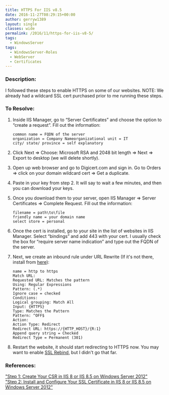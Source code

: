 ```yaml
---
title: HTTPS For IIS v8.5
date: 2016-11-27T08:29:15+00:00
author: gerryw1389
layout: single
classes: wide
permalink: /2016/11/https-for-iis-v8-5/
tags:
  - WindowsServer
tags:
  - WindowsServer-Roles
  - WebServer
  - Certificates
---
```

<!--more-->

### Description:

I followed these steps to enable HTTPS on some of our websites. NOTE: We already had a wildcard SSL cert purchased prior to me running these steps.

### To Resolve:

1. Inside IIS Manager, go to &#8220;Server Certificates&#8221; and choose the option to &#8220;create a request&#8221;. Fill out the information:

   ```escape
   common name = FQDN of the server  
   organization = Company Nameorganizational unit = IT  
   city/ state/ province = self explanatory
   ```

2. Click Next => Choose: Microsoft RSA and 2048 bit length => Next => Export to desktop (we will delete shortly).

3. Open up web browser and go to Digicert.com and sign in. Go to Orders => click on your domain wildcard cert => Get a duplicate.

4. Paste in your key from step 2. It will say to wait a few minutes, and then you can download your keys.

5. Once you download them to your server, open IIS Manager => Server Certificates => Complete Request. Fill out the information:

   ```escape
   filename = path\to\file  
   friendly name = your domain name  
   select store = personal
   ```

6. Once the cert is installed, go to your site in the list of websites in IIS Manager. Select &#8220;bindings&#8221; and add 443 with your cert. I usually check the box for &#8220;require server name indication&#8221; and type out the FQDN of the server.

7. Next, we create an inbound rule under URL Rewrite (If it's not there, install from [here](https://www.iis.net/downloads/microsoft/url-rewrite)):

   ```escape
   name = http to https  
   Match URL:  
   Requested URL: Matches the pattern  
   Using: Regular Expressions  
   Pattern: (.*)  
   Ignore case = checked  
   Conditions:  
   Logical grouping: Match All  
   Input: {HTTPS}  
   Type: Matches the Pattern  
   Pattern: ^OFF$  
   Action:  
   Action Type: Redirect  
   Redirect URL: https://{HTTP_HOST}/{R:1}  
   Append query string = Checked  
   Redirect Type = Permanent (301)
   ```

8. Restart the website, it should start redirecting to HTTPS now. You may want to enable [SSL Rebind](https://www.iis.net/learn/get-started/whats-new-in-iis-85/certificate-rebind-in-iis85), but I didn't go that far.

### References:

["Step 1: Create Your CSR in IIS 8 or IIS 8.5 on Windows Server 2012"](https://www.digicert.com/csr-creation-microsoft-iis-8.htm)  
["Step 2: Install and Configure Your SSL Certificate in IIS 8 or IIS 8.5 on Windows Server 2012"](https://www.digicert.com/ssl-certificate-installation-microsoft-iis-8.htm)  

